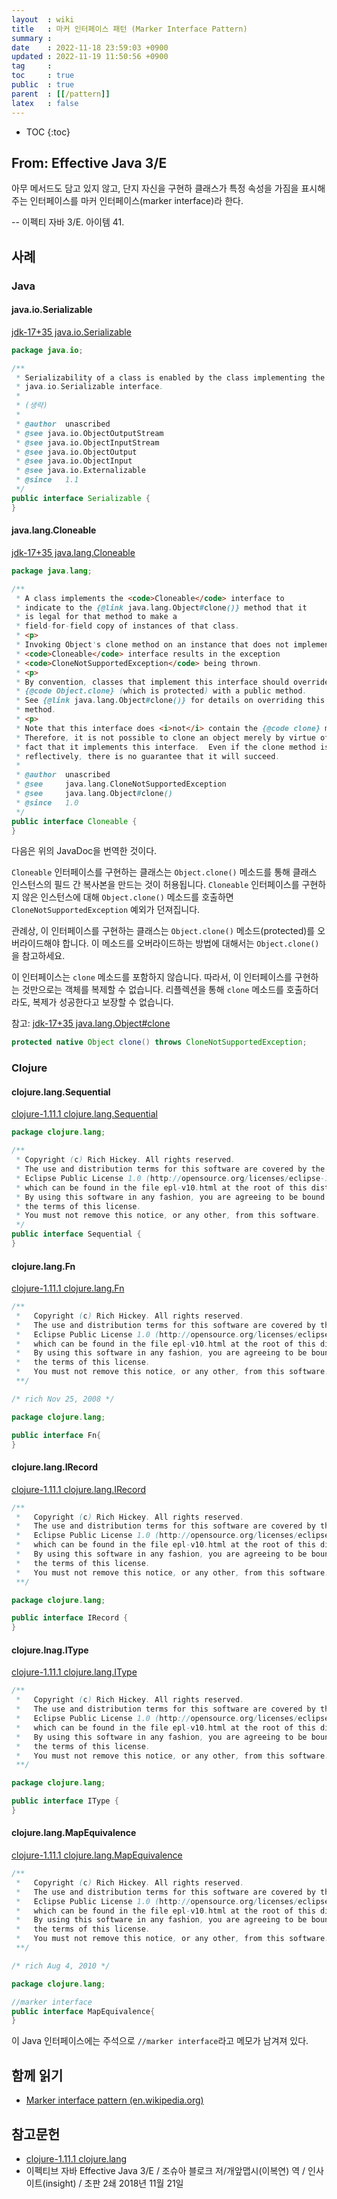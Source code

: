 ```yaml
---
layout  : wiki
title   : 마커 인터페이스 패턴 (Marker Interface Pattern)
summary : 
date    : 2022-11-18 23:59:03 +0900
updated : 2022-11-19 11:50:56 +0900
tag     : 
toc     : true
public  : true
parent  : [[/pattern]]
latex   : false
---
```

* TOC
{:toc}

## From: Effective Java 3/E

>
아무 메서드도 담고 있지 않고, 단지 자신을 구현하 클래스가 특정 속성을 가짐을 표시해주는 인터페이스를 마커 인터페이스(marker interface)라 한다.
>
-- 이펙티 자바 3/E. 아이템 41.

## 사례

### Java
#### java.io.Serializable

[jdk-17+35 java.io.Serializable]( https://github.com/openjdk/jdk/blob/jdk-17%2B35/src/java.base/share/classes/java/io/Serializable.java )

```java
package java.io;

/**
 * Serializability of a class is enabled by the class implementing the
 * java.io.Serializable interface.
 *
 * (생략)
 *
 * @author  unascribed
 * @see java.io.ObjectOutputStream
 * @see java.io.ObjectInputStream
 * @see java.io.ObjectOutput
 * @see java.io.ObjectInput
 * @see java.io.Externalizable
 * @since   1.1
 */
public interface Serializable {
}
```

#### java.lang.Cloneable

[jdk-17+35 java.lang.Cloneable]( https://github.com/openjdk/jdk/blob/jdk-17+35/src/java.base/share/classes/java/lang/Cloneable.java )

```java
package java.lang;

/**
 * A class implements the <code>Cloneable</code> interface to
 * indicate to the {@link java.lang.Object#clone()} method that it
 * is legal for that method to make a
 * field-for-field copy of instances of that class.
 * <p>
 * Invoking Object's clone method on an instance that does not implement the
 * <code>Cloneable</code> interface results in the exception
 * <code>CloneNotSupportedException</code> being thrown.
 * <p>
 * By convention, classes that implement this interface should override
 * {@code Object.clone} (which is protected) with a public method.
 * See {@link java.lang.Object#clone()} for details on overriding this
 * method.
 * <p>
 * Note that this interface does <i>not</i> contain the {@code clone} method.
 * Therefore, it is not possible to clone an object merely by virtue of the
 * fact that it implements this interface.  Even if the clone method is invoked
 * reflectively, there is no guarantee that it will succeed.
 *
 * @author  unascribed
 * @see     java.lang.CloneNotSupportedException
 * @see     java.lang.Object#clone()
 * @since   1.0
 */
public interface Cloneable {
}
```

다음은 위의 JavaDoc을 번역한 것이다.

>
`Cloneable` 인터페이스를 구현하는 클래스는 `Object.clone()` 메소드를 통해 클래스 인스턴스의 필드 간 복사본을 만드는 것이 허용됩니다.
`Cloneable` 인터페이스를 구현하지 않은 인스턴스에 대해 `Object.clone()` 메소드를 호출하면 `CloneNotSupportedException` 예외가 던져집니다.
>
관례상, 이 인터페이스를 구현하는 클래스는 `Object.clone()` 메소드(protected)를 오버라이드해야 합니다.
이 메소드를 오버라이드하는 방법에 대해서는 `Object.clone()`을 참고하세요.
>
이 인터페이스는 `clone` 메소드를 포함하지 않습니다.
따라서, 이 인터페이스를 구현하는 것만으로는 객체를 복제할 수 없습니다.
리플렉션을 통해 `clone` 메소드를 호출하더라도, 복제가 성공한다고 보장할 수 없습니다.

참고: [jdk-17+35 java.lang.Object#clone]( https://github.com/openjdk/jdk/blob/jdk-17%2B35/src/java.base/share/classes/java/lang/Object.java#L228 )

```java
protected native Object clone() throws CloneNotSupportedException;
```

### Clojure

#### clojure.lang.Sequential

[clojure-1.11.1 clojure.lang.Sequential]( https://github.com/clojure/clojure/blob/clojure-1.11.1/src/jvm/clojure/lang/Sequential.java )

```java
package clojure.lang;

/**
 * Copyright (c) Rich Hickey. All rights reserved.
 * The use and distribution terms for this software are covered by the
 * Eclipse Public License 1.0 (http://opensource.org/licenses/eclipse-1.0.php)
 * which can be found in the file epl-v10.html at the root of this distribution.
 * By using this software in any fashion, you are agreeing to be bound by
 * the terms of this license.
 * You must not remove this notice, or any other, from this software.
 */
public interface Sequential {
}
```

#### clojure.lang.Fn

[clojure-1.11.1 clojure.lang.Fn]( https://github.com/clojure/clojure/blob/clojure-1.11.1/src/jvm/clojure/lang/Fn.java )

```java
/**
 *   Copyright (c) Rich Hickey. All rights reserved.
 *   The use and distribution terms for this software are covered by the
 *   Eclipse Public License 1.0 (http://opensource.org/licenses/eclipse-1.0.php)
 *   which can be found in the file epl-v10.html at the root of this distribution.
 *   By using this software in any fashion, you are agreeing to be bound by
 * 	 the terms of this license.
 *   You must not remove this notice, or any other, from this software.
 **/

/* rich Nov 25, 2008 */

package clojure.lang;

public interface Fn{
}
```

#### clojure.lang.IRecord

[clojure-1.11.1 clojure.lang.IRecord](https://github.com/clojure/clojure/blob/clojure-1.11.1/src/jvm/clojure/lang/IRecord.java )

```java
/**
 *   Copyright (c) Rich Hickey. All rights reserved.
 *   The use and distribution terms for this software are covered by the
 *   Eclipse Public License 1.0 (http://opensource.org/licenses/eclipse-1.0.php)
 *   which can be found in the file epl-v10.html at the root of this distribution.
 *   By using this software in any fashion, you are agreeing to be bound by
 * 	 the terms of this license.
 *   You must not remove this notice, or any other, from this software.
 **/

package clojure.lang;

public interface IRecord {
}
```

#### clojure.lnag.IType

[clojure-1.11.1 clojure.lang.IType]( https://github.com/clojure/clojure/blob/clojure-1.11.1/src/jvm/clojure/lang/IType.java )

```java
/**
 *   Copyright (c) Rich Hickey. All rights reserved.
 *   The use and distribution terms for this software are covered by the
 *   Eclipse Public License 1.0 (http://opensource.org/licenses/eclipse-1.0.php)
 *   which can be found in the file epl-v10.html at the root of this distribution.
 *   By using this software in any fashion, you are agreeing to be bound by
 * 	 the terms of this license.
 *   You must not remove this notice, or any other, from this software.
 **/

package clojure.lang;

public interface IType {
}
```

#### clojure.lang.MapEquivalence

[clojure-1.11.1 clojure.lang.MapEquivalence]( https://github.com/clojure/clojure/blob/clojure-1.11.1/src/jvm/clojure/lang/MapEquivalence.java )

```java
/**
 *   Copyright (c) Rich Hickey. All rights reserved.
 *   The use and distribution terms for this software are covered by the
 *   Eclipse Public License 1.0 (http://opensource.org/licenses/eclipse-1.0.php)
 *   which can be found in the file epl-v10.html at the root of this distribution.
 *   By using this software in any fashion, you are agreeing to be bound by
 * 	 the terms of this license.
 *   You must not remove this notice, or any other, from this software.
 **/

/* rich Aug 4, 2010 */

package clojure.lang;

//marker interface
public interface MapEquivalence{
}
```

이 Java 인터페이스에는 주석으로 `//marker interface`라고 메모가 남겨져 있다.



## 함께 읽기

- [Marker interface pattern (en.wikipedia.org)]( https://en.wikipedia.org/wiki/Marker_interface_pattern )

## 참고문헌

- [clojure-1.11.1 clojure.lang]( https://github.com/clojure/clojure/blob/clojure-1.11.1/src/jvm/clojure/lang/ )
- 이펙티브 자바 Effective Java 3/E / 조슈아 블로크 저/개앞맵시(이복연) 역 / 인사이트(insight) / 초판 2쇄 2018년 11월 21일

